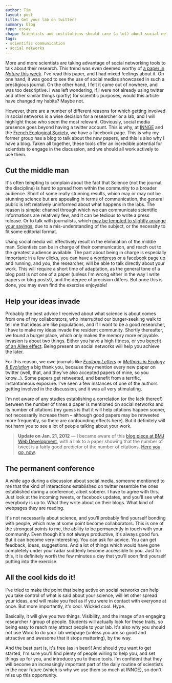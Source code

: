 ```yaml
---
author: Tim
layout: post
title: Get your lab on twitter!
summary: blog
type: essay
chapo: Scientists and institutions should care (a lot) about social networks.
tags:
- scientific communication
- social networks
---
```


More and more scientists are taking advantage of social networking tools to talk about their research. This trend was even deemed worthy of [a paper in
*Nature* this week](http://www.nature.com/naturejobs/science/articles/10.1038/nj7371-141a). I've read this paper, and I had mixed feelings about it. On one hand, it was good to see the use of social medias showcased in such a prestigious journal. On the other hand, I felt it came out of nowhere, and was too descriptive. I was left wondering, if I were not already using twitter and other similar things (partly) for scientific purposes, would this article have changed my habits? Maybe not.

However, there are a number of different reasons for which getting involved in
social networks is a wise decision for a researcher or a lab, and I will
highlight those who seem the most relevant. Obviously, social media presence
goes beyond having a twitter account. This is why, at
[INNGE](http://twitter.com/#!/INNGEcologist) and the [French Ecological
Society](http://www.sfecologie.org/), we have a facebook page. This is why my
former group has a blog to talk about the new papers, and this is also why I
have a blog. Taken all together, these tools offer an incredible potential for
scientists to engage in the discussion, and we should all work actively to use
them.

## Cut the middle man

It's often tempting to complain about the fact that Science (not the journal,
the discipline) is hard to spread from within the community to a broader
audience. Short of some really stunning results, which may or may not be
stunning science but are appealing in terms of communication, the general
public is left relatively uninformed about what happens in the labs. The
reason is simple: channel through which we can communicate scientific
informations are relatively few, and it can be tedious to write a press
release. Or to talk with journalists, which [may be tempted to slightly
arrange your sayings](http://cscs.umich.edu/~crshalizi/weblog/838.html), due
to a mis-understanding of the subject, or the necessity to fit some editorial
format.

Using social media will effectively result in the elimination of the middle man. Scientists can be in charge of their communication, and reach out to the greatest audience available. The part about being in charge is especially important: in a few clicks, you can have a [wordpress](http://wordpress.com/) or a facebook page up and running, and _you_, the researcher, will be able to talk directly about your work. This will require a short time of adaptation, as the general tone of a blog post is not one of a paper (unless I'm wrong either in the way I write papers or blog posts!), and the degree of precision differs. But once this is done, you may even find the exercise enjoyable!

## Help your ideas invade

Probably the best advice I received about what science is about comes from one of my collaborators, who interrupted our burger-seeking walk to tell me that ideas are like populations, and if I want to be a good researcher, I have to make my ideas invade the resident community. Shortly thereafter, we found a burger place, which only makes the memory more enjoyable. Invasion is about two things. Either you have a high fitness, or you [benefit of an Allee effect](http://en.wikipedia.org/wiki/Allee_effect). Being present on social networks will help you achieve the later.

For this reason, we owe journals like _[Ecology Letters](http://api.twitter.com/#!/ecologyletters)_ or _[Methods in Ecology & Evolution](http://twitter.com/#!/methodsecolevol)_ a big thank you, because they mention every new paper on twitter (well, that, and they've also accepted papers of mine, so you know...). Some papers get retweeted, and benefit from a terrific, instantaneous exposure. I've seen a few instances of one of the authors getting involved in the discussion, and it was all very stimulating.

I'm not aware of any studies establishing a correlation (or the lack thereof) between the number of times a paper is mentioned on social networks and its number of citations (my guess is that it will help citations happen sooner, not necessarily increase them – although good papers may be retweeted more frequently, so there are confounding effects here). But it definitely will not harm you to see a lot of people talking about your work.

> **Update on Jan. 21, 2012** — I became aware of this [blog piece at BMJ Web Development](http://blogs.bmj.com/bmj-journals-development-blog/2012/01/06/twimpact-factors-can-tweets-really-predict-citations/), with a link to a paper showing that the number of tweet is a fairly good predictor of the number of citations. [Here you go, now](http://twitter.com/signup).

## The permanent conference

A while ago during a discussion about social media, someone mentioned to me
that the kind of interactions established on twitter resemble the ones
established during a conference, albeit soberer. I have to agree with this.
Just look at the incoming tweets, or facebook updates, and you'll see what
everybody is up to. What they write about on their blogs. What kind of
webpages they are reading.

It's not necessarily about science, and you'll probably find yourself bonding
with people, which may at some point become collaborators. This is one of the
strongest points to me, the ability to be permanently in touch with your
community. Even though it's not always productive, it's always good fun. But
it can become very interesting. You can ask for advice. You can get feedback,
ideas, suggestions. And a lot of things which would have gone completely under
your radar suddenly become accessible to you. Just for this, it is definitely
worth the few minutes a day that you'll soon find yourself putting into the
exercise.

## All the cool kids do it!

I've tried to make the point that being active on social networks can help you
take control of what is said about your science, will let other spread your
ideas, and will make you feel as if you were in contact with everyone at once.
But more importantly, it's cool. Wicked cool. Hype.

Basically, it will give you two things. Visibility, and the image of an
engaging researcher / group of people. Students will actually look for these
traits, so being easy to reach may attract people to your lab. It's also why
you should not use Word to do your lab webpage (unless you are so good and
attractive and awesome that it stops mattering), by the way.

And the best part is, it's free (as in beer)! And should you want to get
started, I'm sure you'll find plenty of people willing to help you, and set
things up for you, and introduce you to these tools. I'm confident that they
will become an increasingly important part of the daily routine of scientists
in the near future (which is why we use them so much at INNGE), so don't miss
up this opportunity.

